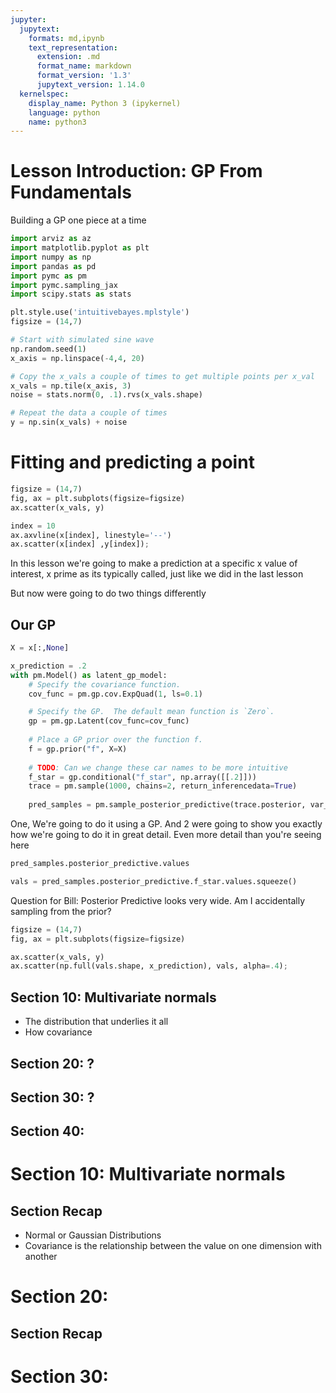 ```yaml
---
jupyter:
  jupytext:
    formats: md,ipynb
    text_representation:
      extension: .md
      format_name: markdown
      format_version: '1.3'
      jupytext_version: 1.14.0
  kernelspec:
    display_name: Python 3 (ipykernel)
    language: python
    name: python3
---
```


<!-- #region slideshow={"slide_type": "slide"} -->
# Lesson Introduction: GP From Fundamentals
Building a GP one piece at a time
<!-- #endregion -->

```python slideshow={"slide_type": "skip"}
import arviz as az
import matplotlib.pyplot as plt
import numpy as np
import pandas as pd
import pymc as pm
import pymc.sampling_jax
import scipy.stats as stats

plt.style.use('intuitivebayes.mplstyle')
figsize = (14,7)  
```

```python
# Start with simulated sine wave 
np.random.seed(1)
x_axis = np.linspace(-4,4, 20)

# Copy the x_vals a couple of times to get multiple points per x_val
x_vals = np.tile(x_axis, 3)
noise = stats.norm(0, .1).rvs(x_vals.shape)

# Repeat the data a couple of times
y = np.sin(x_vals) + noise
```

# Fitting and predicting a point

```python
figsize = (14,7)  
fig, ax = plt.subplots(figsize=figsize)
ax.scatter(x_vals, y)

index = 10
ax.axvline(x[index], linestyle='--')
ax.scatter(x[index] ,y[index]);
```

In this lesson we're going to make a prediction at a specific x value of interest, x prime as its typically called, just like we did in the last lesson

But now were going to do two things differently


## Our GP

```python
X = x[:,None]

x_prediction = .2
with pm.Model() as latent_gp_model:
    # Specify the covariance function.
    cov_func = pm.gp.cov.ExpQuad(1, ls=0.1)

    # Specify the GP.  The default mean function is `Zero`.
    gp = pm.gp.Latent(cov_func=cov_func)
    
    # Place a GP prior over the function f.
    f = gp.prior("f", X=X)
    
    # TODO: Can we change these car names to be more intuitive
    f_star = gp.conditional("f_star", np.array([[.2]]))
    trace = pm.sample(1000, chains=2, return_inferencedata=True)
    
    pred_samples = pm.sample_posterior_predictive(trace.posterior, var_names=["f_star"])
```

One, We're going to do it using a GP. And 2 were going to show you exactly how we're going to do it in great detail. Even more detail than you're seeing here

```python
pred_samples.posterior_predictive.values
```

```python
vals = pred_samples.posterior_predictive.f_star.values.squeeze()
```

Question for Bill: Posterior Predictive looks very wide. Am I accidentally sampling from the prior?

```python
figsize = (14,7)  
fig, ax = plt.subplots(figsize=figsize)

ax.scatter(x_vals, y)
ax.scatter(np.full(vals.shape, x_prediction), vals, alpha=.4);
```



<!-- #region slideshow={"slide_type": "slide"} -->
## Section 10: Multivariate normals
* The distribution that underlies it all
* How covariance
<!-- #endregion -->

<!-- #region slideshow={"slide_type": "slide"} -->
## Section 20: ?
<!-- #endregion -->

## Section 30: ?


## Section 40: 


# Section 10: Multivariate normals





## Section Recap
* Normal or Gaussian Distributions 
* Covariance is the relationship between the value on one dimension with another


# Section 20: 


## Section Recap


# Section 30:
